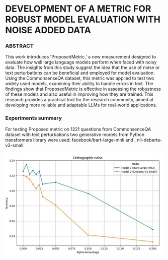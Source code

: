 # DEVELOPMENT OF A METRIC FOR ROBUST MODEL EVALUATION WITH NOISE ADDED DATA

### ABSTRACT
This work introduces 'ProposedMetric,' a new measurement designed to evaluate how well large language models perform when faced with noisy data. The insights from this study suggest the idea that the use of noise or text perturbations can be beneficial and employed for model evaluation. Using the CommonsenseQA dataset, this metric was applied to test two widely used models, examining their ability to handle errors in text. The findings show that ProposedMetric is effective in assessing the robustness of these models and also useful in improving how they are trained. This research provides a practical tool for the research community, aimed at developing more reliable and adaptable LLMs for real-world applications.

### Experiments summary
For testing Proposed metric on 1221 questions from CommonsenceQA dataset with text perturbations two generative models from Python transformers library were used: facebook/bart-large-mnli and , nli-deberta-v3-small.

![orthographic_noise.png](Data/Experiment_05-06/orthographic_noise.png)

